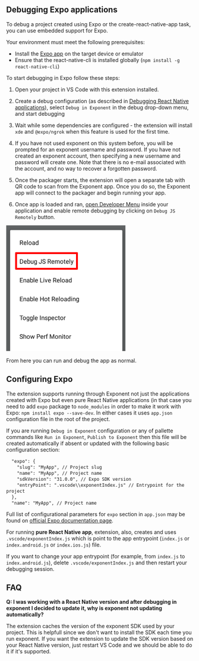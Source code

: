 ## Debugging Expo applications

To debug a project created using Expo or the create-react-native-app task, you can use embedded support for Expo.

Your environment must meet the following prerequisites:

- Install the [Expo app](https://getexponent.com/) on the target device or emulator
- Ensure that the react-native-cli is installed globally (`npm install -g react-native-cli`)

To start debugging in Expo follow these steps:

1. Open your project in VS Code with this extension installed.
2. Create a debug configuration (as described in [Debugging React Native applications](../README.md#debugging-react-native-applications)), select `Debug in Exponent` in the debug drop-down menu, and start debugging
4. Wait while some dependencies are configured - the extension will install `xde` and `@expo/ngrok` when this feature is used for the first time.
5. If you have not used exponent on this system before, you will be prompted for an exponent username and password.
   If you have not created an exponent account, then specifying a new username and password will create one.
   Note that there is no e-mail associated with the account, and no way to recover a forgotten password.
6. Once the packager starts, the extension will open a separate tab with QR code to scan from the Exponent app. Once you do so, the Exponent app will connect to the packager and begin running your app.

7. Once app is loaded and ran, [open Developer Menu](https://facebook.github.io/react-native/docs/debugging#accessing-the-in-app-developer-menu) inside your application and enable remote debugging by clicking on `Debug JS Remotely` button.

![React Native enable remote debug](../images/enable-remote-debug.png)

   From here you can run and debug the app as normal.

## Configuring Expo

The extension supports running through Exponent not just the applications created with Expo but even pure React Native applications (in that case you need to add `expo` package to `node_modules` in order to make it work with Expo: `npm install expo --save-dev`. In either cases it uses `app.json` configuration file in the root of the project.

If you are running `Debug in Exponent` configuration or any of pallette commands like `Run in Exponent`, `Publish to Exponent` then this file will be created automatically if absent or updated with the following basic configuration section:

```
  "expo": {
    "slug": "MyApp", // Project slug
    "name": "MyApp", // Project name
    "sdkVersion": "31.0.0", // Expo SDK version
    "entryPoint": ".vscode\\exponentIndex.js" // Entrypoint for the project
  },
  "name": "MyApp", // Project name
```

Full list of configurational parameters for `expo` section in `app.json` may be found on [official Expo documentation page](https://docs.expo.io/versions/latest/workflow/configuration).

For running **pure React Native app**, extension, also, creates and uses `.vscode/exponentIndex.js` which is point to the app entrypoint (`index.js` or `index.android.js` or `index.ios.js`) file.

If you want to change your app entrypoint (for example, from `index.js` to `index.android.js`), delete `.vscode/exponentIndex.js` and then restart your debugging session.

## FAQ

 **Q: I was working with a React Native version and after debugging in exponent I decided to update it, why is exponent not updating automatically?**

 The extension caches the version of the exponent SDK used by your project. This is helpfull since we don't want to install the SDK each time you run exponent. If you want the extension to update the SDK version based on your React Native version, just restart VS Code and we should be able to do it if it's supported.

